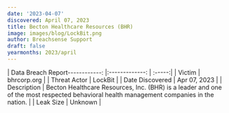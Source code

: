 ```yaml
---
date: '2023-04-07'
discovered: April 07, 2023
title: Becton Healthcare Resources (BHR)
image: images/blog/LockBit.png
author: Breachsense Support
draft: false
yearmonths: 2023/april
---
```


| Data Breach Report------------:     |:-------------:    | :-----:|
| Victim      | bhrcorp.org      | 
| Threat Actor      | LockBit      | 
| Date Discovered      | Apr 07, 2023      | 
| Description      | Becton Healthcare Resources, Inc. (BHR) is a leader and one of the most respected behavioral health management companies in the nation.      | 
| Leak Size      | Unknown      | 

